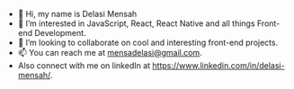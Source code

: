 - 👋 Hi, my name is Delasi Mensah
- 👀 I’m interested in JavaScript, React, React Native and all things Front-end Development.
- 💞️ I’m looking to collaborate on cool and interesting front-end projects.
- 📫 You can reach me at mensadelasi@gmail.com.
- Also connect with me on linkedIn at https://www.linkedin.com/in/delasi-mensah/.

<!---
delasimensah/delasimensah is a ✨ special ✨ repository because its `README.md` (this file) appears on your GitHub profile.
You can click the Preview link to take a look at your changes.
--->
